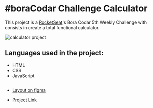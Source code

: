 # #boraCodar Challenge Calculator
This project is a [RocketSeat](https://www.rocketseat.com.br/)'s Bora Codar 5th Weekly Challenge with consists in create a total functional calculator.

![calculator project](https://www.rocketseat.com.br/boracodar/_next/image?url=https%3A%2F%2Fmedia.graphassets.com%2Fw6IZjb6Tq2ml4Cm4HzHc&w=640&q=100)
## Languages used in the project:
- HTML
- CSS
- JavaScript

##
- [Layout on figma](https://www.figma.com/file/EsFqamQn3WAzkDYOvj0OPr/Calculadora-%E2%80%A2-Desafio-05-(Community)?type=design&node-id=1-133&mode=design&t=wODErLGXrRXClSVm-0)

- [Project Link](https://miikaelgit.github.io/calculadora-rocketseat/)